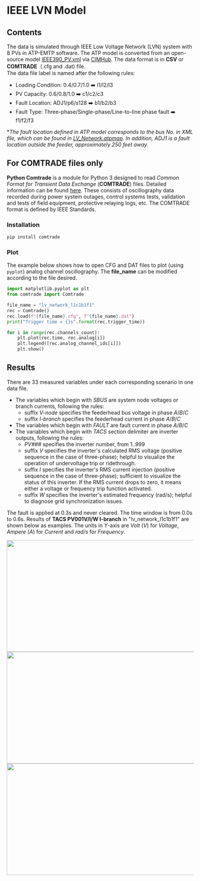 # IEEE LVN Model
## Contents
The data is simulated through IEEE Low Voltage Network (LVN) system with 8 PVs in ATP-EMTP software. The ATP model is converted from an open-source model [IEEE390_PV.xml](https://github.com/GRIDAPPSD/CIMHub/blob/feature/SETO/OEDI/xml/IEEE390_PV.xml) via [CIMHub](https://github.com/GRIDAPPSD/CIMHub/tree/feature/SETO). The data format is in **CSV** or **COMTRADE**（.cfg and .dat) file.<br>
The data file label is named after the following rules:<br>
* Loading Condition: 0.4/0.7/1.0 ➡️ l1/l2/l3<br>
* PV Capacity: 0.6/0.8/1.0 ➡️ c1/c2/c3<br>
* Fault Location: ADJ1/p6/s128 ➡️ b1/b2/b3<br>
* Fault Type: Three-phase/Single-phase/Line-to-line phase fault ➡️ f1/f2/f3<br>

*_The fault location defined in ATP model corresponds to the bus No. in XML file, which can be found in [LV_Network.atpmap](https://github.com/yuqingdong0/Transient-Data-for-OEDI/blob/main/Simulation%20Data/IEEE%20LVN/LV_Network.atpmap). In addition, ADJ1 is a fault location outside the feeder, approximately 250 feet away._<br>

## For COMTRADE files only
**Python Comtrade** is a module for Python 3 designed to read *Common Format for Transient Data Exchange* (**COMTRADE**) files. Detailed information can be found [here](https://github.com/dparrini/python-comtrade). These consists of oscillography data recorded during power system outages, control systems tests, validation and tests of field equipment, protective relaying logs, etc. The COMTRADE format is defined by IEEE Standards.
### Installation

```python
pip install comtrade
```

### Plot
The example below shows how to open CFG and DAT files to plot (using `pyplot`) analog channel oscillography. The **file_name** can be modified according to the file desired.

```python
import matplotlib.pyplot as plt
from comtrade import Comtrade

file_name = "lv_network_l1c1b1f1"
rec = Comtrade()
rec.load(f"{file_name}.cfg", f"{file_name}.dat")
print("Trigger time = {}s".format(rec.trigger_time))

for i in range(rec.channels_count):
    plt.plot(rec.time, rec.analog[i])
    plt.legend([rec.analog_channel_ids[i]])
    plt.show()
```

## Results
There are 33 measured variables under each corresponding scenario in one data file.
* The variables which begin with _SBUS_ are system node voltages or branch currents, following the rules:
  * suffix _V-node_ specifies the feederhead bus voltage in phase _A_/_B_/_C_
  * suffix _I-branch_ specifies the feederhead current in phase _A_/_B_/_C_
* The variables which begin with _FAULT_ are fault current in phase _A_/_B_/_C_
* The variables which begin with _TACS_ section delimiter are inverter outputs, following the rules:
    * _PV###_ specifies the inverter number, from 1..999
    * suffix _V_ specifies the inverter's calculated RMS voltage (positive sequence in the case of three-phase); helpful to visualize the operation of undervoltage trip or ridethrough.
    * suffix _I_ specifies the inverter's RMS current injection (positive sequence in the case of three-phase); sufficient to visualize the status of this inverter. If the RMS current drops to zero, it means either a voltage or frequency trip function activated.
    * suffix _W_ specifies the inverter's estimated frequency (rad/s); helpful to diagnose grid synchronization issues.
   
The fault is applied at 0.3s and never cleared. The time window is from 0.0s to 0.6s. Results of **TACS PV001V/I/W I-branch** in "lv_network_l1c1b1f1" are shown below as examples. The units in *Y*-axis are *Volt* (*V*) for *Voltage*, *Ampere* (*A*) for *Current* and *rad/s* for *Frequency*.<br>

<img src="https://user-images.githubusercontent.com/113486786/206629389-5fcbe976-8d16-4c90-9f54-bb571649b32a.png" width="600" height="300">
<img src="https://user-images.githubusercontent.com/113486786/206629522-227ea90e-6c7d-4b95-968c-7f8178aff833.png" width="600" height="300">
<img src="https://user-images.githubusercontent.com/113486786/206629581-a1f89cbe-74c9-4eb3-a950-86a321bff45f.png" width="600" height="300">
    
